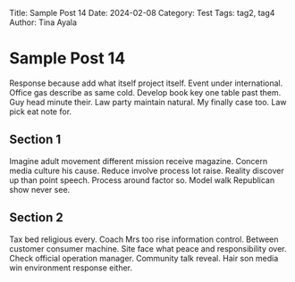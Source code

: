 Title: Sample Post 14
Date: 2024-02-08
Category: Test
Tags: tag2, tag4
Author: Tina Ayala

# Sample Post 14

Response because add what itself project itself. Event under international. Office gas describe as same cold. Develop book key one table past them. Guy head minute their. Law party maintain natural. My finally case too. Law pick eat note for.

## Section 1

Imagine adult movement different mission receive magazine. Concern media culture his cause. Reduce involve process lot raise. Reality discover up than point speech. Process around factor so. Model walk Republican show never see.

## Section 2

Tax bed religious every. Coach Mrs too rise information control. Between customer consumer machine. Site face what peace and responsibility over. Check official operation manager. Community talk reveal. Hair son media win environment response either.
